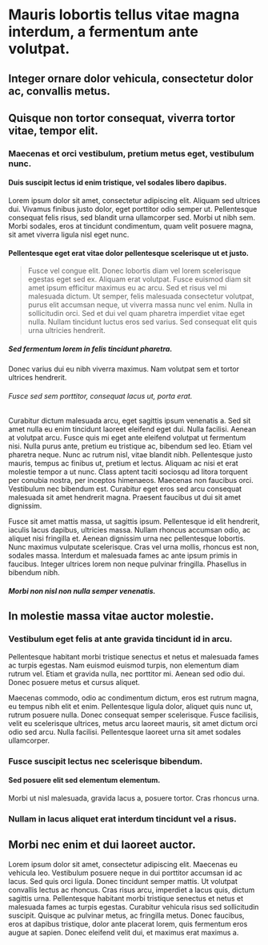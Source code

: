 # Mauris lobortis tellus vitae magna interdum, a fermentum ante volutpat.

## Integer ornare dolor vehicula, consectetur dolor ac, convallis metus.

## Quisque non tortor consequat, viverra tortor vitae, tempor elit.

### Maecenas et orci vestibulum, pretium metus eget, vestibulum nunc.

#### Duis suscipit lectus id enim tristique, vel sodales libero dapibus.

Lorem ipsum dolor sit amet, consectetur adipiscing elit. Aliquam sed ultrices dui. Vivamus finibus justo dolor, eget porttitor odio semper ut. Pellentesque consequat felis risus, sed blandit urna ullamcorper sed. Morbi ut nibh sem. Morbi sodales, eros at tincidunt condimentum, quam velit posuere magna, sit amet viverra ligula nisl eget nunc.


#### Pellentesque eget erat vitae dolor pellentesque scelerisque ut et justo.

>  Fusce vel congue elit. Donec lobortis diam vel lorem scelerisque egestas eget sed ex. Aliquam erat volutpat. Fusce euismod diam sit amet ipsum efficitur maximus eu ac arcu. Sed et risus vel mi malesuada dictum. Ut semper, felis malesuada consectetur volutpat, purus elit accumsan neque, ut viverra massa nunc vel enim. Nulla in sollicitudin orci. Sed et dui vel quam pharetra imperdiet vitae eget nulla. Nullam tincidunt luctus eros sed varius. Sed consequat elit quis urna ultricies hendrerit.


##### Sed fermentum lorem in felis tincidunt pharetra.

Donec varius dui eu nibh viverra maximus.
Nam volutpat sem et tortor ultrices hendrerit.

###### Fusce sed sem porttitor, consequat lacus ut, porta erat.

Curabitur dictum malesuada arcu, eget sagittis ipsum venenatis a. Sed sit amet nulla eu enim tincidunt laoreet eleifend eget dui. Nulla facilisi. Aenean at volutpat arcu. Fusce quis mi eget ante eleifend volutpat ut fermentum nisi. Nulla purus ante, pretium eu tristique ac, bibendum sed leo. Etiam vel pharetra neque. Nunc ac rutrum nisl, vitae blandit nibh. Pellentesque justo mauris, tempus ac finibus ut, pretium et lectus. Aliquam ac nisi et erat molestie tempor a ut nunc. Class aptent taciti sociosqu ad litora torquent per conubia nostra, per inceptos himenaeos. Maecenas non faucibus orci. Vestibulum nec bibendum est. Curabitur eget eros sed arcu consequat malesuada sit amet hendrerit magna. Praesent faucibus ut dui sit amet dignissim.

Fusce sit amet mattis massa, ut sagittis ipsum. Pellentesque id elit hendrerit, iaculis lacus dapibus, ultricies massa. Nullam rhoncus accumsan odio, ac aliquet nisi fringilla et. Aenean dignissim urna nec pellentesque lobortis. Nunc maximus vulputate scelerisque. Cras vel urna mollis, rhoncus est non, sodales massa. Interdum et malesuada fames ac ante ipsum primis in faucibus. Integer ultrices lorem non neque pulvinar fringilla. Phasellus in bibendum nibh.



##### Morbi non nisl non nulla semper venenatis.

## In molestie massa vitae auctor molestie.
### Vestibulum eget felis at ante gravida tincidunt id in arcu.

Pellentesque habitant morbi tristique senectus et netus et malesuada fames ac turpis egestas. Nam euismod euismod turpis, non elementum diam rutrum vel. Etiam et gravida nulla, nec porttitor mi. Aenean sed odio dui. Donec posuere metus et cursus aliquet.

Maecenas commodo, odio ac condimentum dictum, eros est rutrum magna, eu tempus nibh elit et enim. Pellentesque ligula dolor, aliquet quis nunc ut, rutrum posuere nulla. Donec consequat semper scelerisque. Fusce facilisis, velit eu scelerisque ultrices, metus arcu laoreet mauris, sit amet dictum orci odio sed arcu. Nulla facilisi. Pellentesque laoreet urna sit amet sodales ullamcorper. 

### Fusce suscipit lectus nec scelerisque bibendum.
#### Sed posuere elit sed elementum elementum.

Morbi ut nisl malesuada, gravida lacus a, posuere tortor. Cras rhoncus urna.


### Nullam in lacus aliquet erat interdum tincidunt vel a risus.
## Morbi nec enim et dui laoreet auctor.

Lorem ipsum dolor sit amet, consectetur adipiscing elit. Maecenas eu vehicula leo. Vestibulum posuere neque in dui porttitor accumsan id ac lacus. Sed quis orci ligula. Donec tincidunt semper mattis. Ut volutpat convallis lectus ac rhoncus. Cras risus arcu, imperdiet a lacus quis, dictum sagittis urna. Pellentesque habitant morbi tristique senectus et netus et malesuada fames ac turpis egestas. Curabitur vehicula risus sed sollicitudin suscipit. Quisque ac pulvinar metus, ac fringilla metus. Donec faucibus, eros at dapibus tristique, dolor ante placerat lorem, quis fermentum eros augue at sapien. Donec eleifend velit dui, et maximus erat maximus a.

